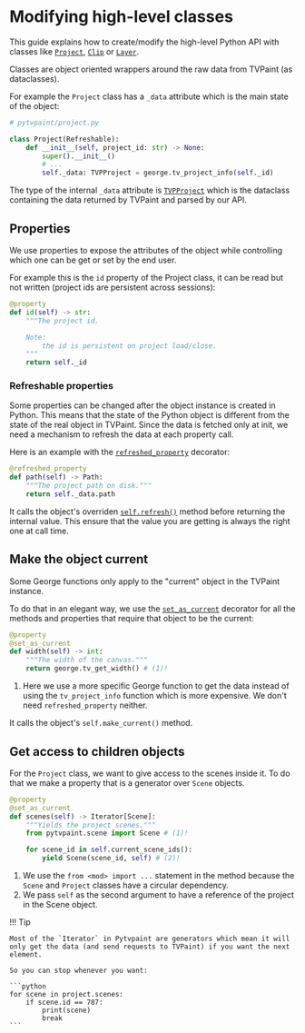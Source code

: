 # Modifying high-level classes

This guide explains how to create/modify the high-level Python API with classes like [`Project`](../../api/objects/project), [`Clip`](../../api/objects/clip) or [`Layer`](../../api/objects/layer).

Classes are object oriented wrappers around the raw data from TVPaint (as dataclasses).

For example the `Project` class has a `_data` attribute which is the main state of the object:

```python
# pytvpaint/project.py

class Project(Refreshable):
    def __init__(self, project_id: str) -> None:
        super().__init__()
        # ...
        self._data: TVPProject = george.tv_project_info(self._id)
```

The type of the internal `_data` attribute is [`TVPProject`](../../api/george/project/#pytvpaint.george.grg_project.TVPProject) which is the dataclass containing the data returned by TVPaint and parsed by our API.

## Properties

We use properties to expose the attributes of the object while controlling which one can be get or set by the end user.

For example this is the `id` property of the Project class, it can be read but not written (project ids are persistent across sessions):

```python
@property
def id(self) -> str:
    """The project id.

    Note:
        the id is persistent on project load/close.
    """
    return self._id
```

### Refreshable properties

Some properties can be changed after the object instance is created in Python. This means that the state of the Python object is different from the state of the real object in TVPaint. Since the data is fetched only at init, we need a mechanism to refresh the data at each property call.

Here is an example with the [`refreshed_property`](../../api/utils/#pytvpaint.utils.RefreshedProperty) decorator:

```python
@refreshed_property
def path(self) -> Path:
    """The project path on disk."""
    return self._data.path
```

It calls the object's overriden [`self.refresh()`](../../api/utils/#pytvpaint.utils.Refreshable.refresh) method before returning the internal value. This ensure that the value you are getting is always the right one at call time.

## Make the object current

Some George functions only apply to the "current" object in the TVPaint instance.

To do that in an elegant way, we use the [`set_as_current`](../../api/utils/#pytvpaint.utils.set_as_current) decorator for all the methods and properties that require that object to be the current:

```python
@property
@set_as_current
def width(self) -> int:
    """The width of the canvas."""
    return george.tv_get_width() # (1)!
```

1. Here we use a more specific George function to get the data instead of using the `tv_project_info` function which is more expensive. We don't need `refreshed_property` neither.

It calls the object's `self.make_current()` method.

## Get access to children objects

For the `Project` class, we want to give access to the scenes inside it. To do that we make a property that is a generator over `Scene` objects.

```python
@property
@set_as_current
def scenes(self) -> Iterator[Scene]:
    """Yields the project scenes."""
    from pytvpaint.scene import Scene # (1)!

    for scene_id in self.current_scene_ids():
        yield Scene(scene_id, self) # (2)!
```

1. We use the `from <mod> import ...` statement in the method because the `Scene` and `Project` classes have a circular dependency.
2. We pass `self` as the second argument to have a reference of the project in the Scene object.

!!! Tip

    Most of the `Iterator` in Pytvpaint are generators which mean it will only get the data (and send requests to TVPaint) if you want the next element.

    So you can stop whenever you want:

    ```python
    for scene in project.scenes:
        if scene.id == 787:
            print(scene)
            break
    ```
